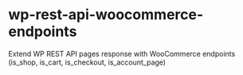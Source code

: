 # wp-rest-api-woocommerce-endpoints
Extend WP REST API pages response with WooCommerce endpoints (is_shop, is_cart, is_checkout, is_account_page)
